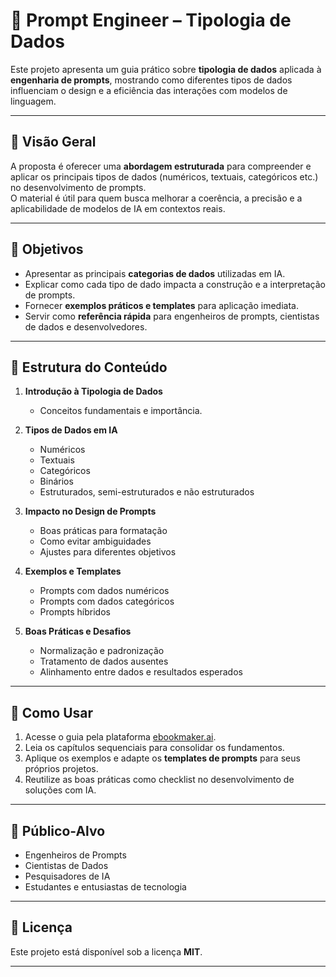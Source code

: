 # 📘 Prompt Engineer – Tipologia de Dados

Este projeto apresenta um guia prático sobre **tipologia de dados** aplicada à **engenharia de prompts**, mostrando como diferentes tipos de dados influenciam o design e a eficiência das interações com modelos de linguagem.

---

## 🔎 Visão Geral

A proposta é oferecer uma **abordagem estruturada** para compreender e aplicar os principais tipos de dados (numéricos, textuais, categóricos etc.) no desenvolvimento de prompts.  
O material é útil para quem busca melhorar a coerência, a precisão e a aplicabilidade de modelos de IA em contextos reais.

---

## 🎯 Objetivos

- Apresentar as principais **categorias de dados** utilizadas em IA.  
- Explicar como cada tipo de dado impacta a construção e a interpretação de prompts.  
- Fornecer **exemplos práticos e templates** para aplicação imediata.  
- Servir como **referência rápida** para engenheiros de prompts, cientistas de dados e desenvolvedores.  

---

## 📂 Estrutura do Conteúdo

1. **Introdução à Tipologia de Dados**  
   - Conceitos fundamentais e importância.  

2. **Tipos de Dados em IA**  
   - Numéricos  
   - Textuais  
   - Categóricos  
   - Binários  
   - Estruturados, semi-estruturados e não estruturados  

3. **Impacto no Design de Prompts**  
   - Boas práticas para formatação  
   - Como evitar ambiguidades  
   - Ajustes para diferentes objetivos  

4. **Exemplos e Templates**  
   - Prompts com dados numéricos  
   - Prompts com dados categóricos  
   - Prompts híbridos  

5. **Boas Práticas e Desafios**  
   - Normalização e padronização  
   - Tratamento de dados ausentes  
   - Alinhamento entre dados e resultados esperados  

---

## 🚀 Como Usar

1. Acesse o guia pela plataforma [ebookmaker.ai](https://ebookmaker.ai/prompt-engineer--tipologia-de-dados-f3vee).  
2. Leia os capítulos sequenciais para consolidar os fundamentos.  
3. Aplique os exemplos e adapte os **templates de prompts** para seus próprios projetos.  
4. Reutilize as boas práticas como checklist no desenvolvimento de soluções com IA.  

---

## 👥 Público-Alvo

- Engenheiros de Prompts  
- Cientistas de Dados  
- Pesquisadores de IA  
- Estudantes e entusiastas de tecnologia  

---

## 📜 Licença

Este projeto está disponível sob a licença **MIT**.

---

